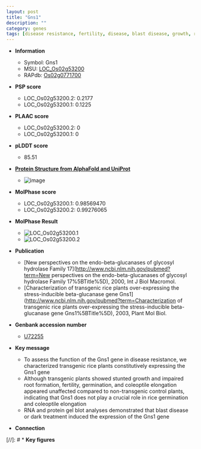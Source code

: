 ```yaml
---
layout: post
title: "Gns1"
description: ""
category: genes
tags: [disease resistance, fertility, disease, blast disease, growth, root, blast]
---
```


* **Information**  
    + Symbol: Gns1  
    + MSU: [LOC_Os02g53200](http://rice.plantbiology.msu.edu/cgi-bin/ORF_infopage.cgi?orf=LOC_Os02g53200)  
    + RAPdb: [Os02g0771700](http://rapdb.dna.affrc.go.jp/viewer/gbrowse_details/irgsp1?name=Os02g0771700)  

* **PSP score**  
    + LOC_Os02g53200.2: 0.2177 
    + LOC_Os02g53200.1: 0.1225 

* **PLAAC score**  
    + LOC_Os02g53200.2: 0 
    + LOC_Os02g53200.1: 0 

* **pLDDT score**
    + 85.51

* **[Protein Structure from AlphaFold and UniProt](https://www.uniprot.org/uniprotkb/Q6ZHG1/entry#structure)**
    + ![image](https://ricepsp.github.io/images/Q6/AF-Q6ZHG1-F1.png)

* **MolPhase score**
    + LOC_Os02g53200.1: 0.98569470
    + LOC_Os02g53200.2: 0.99276065

* **MolPhase Result**
    + ![LOC_Os02g53200.1](https://304243504.github.io/Pictures/LOC_Os02g/LOC_Os02g53200.1.png)
    + ![LOC_Os02g53200.2](https://304243504.github.io/Pictures/LOC_Os02g/LOC_Os02g53200.2.png)

* **Publication**  
    + [New perspectives on the endo-beta-glucanases of glycosyl hydrolase Family 17](http://www.ncbi.nlm.nih.gov/pubmed?term=New perspectives on the endo-beta-glucanases of glycosyl hydrolase Family 17%5BTitle%5D), 2000, Int J Biol Macromol.
    + [Characterization of transgenic rice plants over-expressing the stress-inducible beta-glucanase gene Gns1](http://www.ncbi.nlm.nih.gov/pubmed?term=Characterization of transgenic rice plants over-expressing the stress-inducible beta-glucanase gene Gns1%5BTitle%5D), 2003, Plant Mol Biol.

* **Genbank accession number**  
    + [U72255](http://www.ncbi.nlm.nih.gov/nuccore/U72255)

* **Key message**  
    + To assess the function of the Gns1 gene in disease resistance, we characterized transgenic rice plants constitutively expressing the Gns1 gene
    + Although transgenic plants showed stunted growth and impaired root formation, fertility, germination, and coleoptile elongation appeared unaffected compared to non-transgenic control plants, indicating that Gns1 does not play a crucial role in rice germination and coleoptile elongation
    + RNA and protein gel blot analyses demonstrated that blast disease or dark treatment induced the expression of the Gns1 gene

* **Connection**  

[//]: # * **Key figures**  


